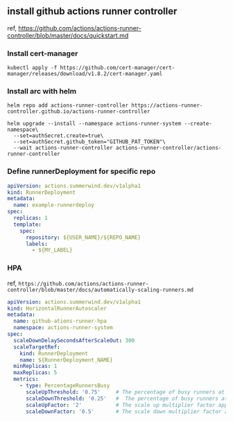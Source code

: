 ## install github actions runner controller

ref,
https://github.com/actions/actions-runner-controller/blob/master/docs/quickstart.md

### Install cert-manager
```
kubectl apply -f https://github.com/cert-manager/cert-manager/releases/download/v1.8.2/cert-manager.yaml
```

### Install arc with helm
```
helm repo add actions-runner-controller https://actions-runner-controller.github.io/actions-runner-controller
```

```
helm upgrade --install --namespace actions-runner-system --create-namespace\
  --set=authSecret.create=true\
  --set=authSecret.github_token="GITHUB_PAT_TOKEN"\
  --wait actions-runner-controller actions-runner-controller/actions-runner-controller
```

### Define runnerDeployment for specific repo

``` yaml
apiVersion: actions.summerwind.dev/v1alpha1
kind: RunnerDeployment
metadata:
  name: example-runnerdeploy
spec:
  replicas: 1
  template:
    spec:
      repository: ${USER_NAME}/${REPO_NAME}
      labels:
        - ${MY_LABEL}
```

### HPA

ref, `https://github.com/actions/actions-runner-controller/blob/master/docs/automatically-scaling-runners.md`

``` yaml
apiVersion: actions.summerwind.dev/v1alpha1
kind: HorizontalRunnerAutoscaler
metadata:
  name: github-ations-runner-hpa
  namespace: actions-runner-system
spec:
  scaleDownDelaySecondsAfterScaleOut: 300
  scaleTargetRef:
    kind: RunnerDeployment
    name: ${RunnerDeployment_NAME}
  minReplicas: 1
  maxReplicas: 5
  metrics:
    - type: PercentageRunnersBusy
      scaleUpThreshold: '0.75'     # The percentage of busy runners at which the number of desired runners are re-evaluated to scale up
      scaleDownThreshold: '0.25'   #  The percentage of busy runners at which the number of desired runners are re-evaluated to scale down
      scaleUpFactor: '2'           # The scale up multiplier factor applied to desired count
      scaleDownFactor: '0.5'       # The scale down multiplier factor applied to desired count
```
